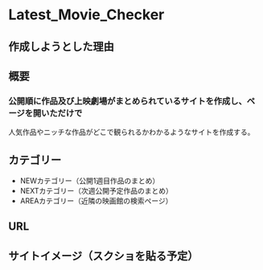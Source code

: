 # Latest_Movie_Checker

## 作成しようとした理由

## 概要
### 公開順に作品及び上映劇場がまとめられているサイトを作成し、ページを開いただけで<br>
 人気作品やニッチな作品がどこで観られるかわかるようなサイトを作成する。
 
## カテゴリー
- NEWカテゴリー（公開1週目作品のまとめ）
- NEXTカテゴリー（次週公開予定作品のまとめ）
- AREAカテゴリー（近隣の映画館の検索ページ）

## URL

## サイトイメージ（スクショを貼る予定）
